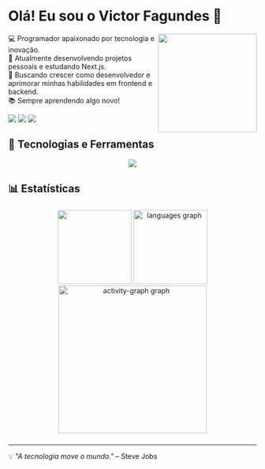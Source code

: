 # Olá! Eu sou o Victor Fagundes 👋  
<img src="https://media.giphy.com/media/qgQUggAC3Pfv687qPC/giphy.gif" align="right" width="200" />

💻 Programador apaixonado por tecnologia e inovação.  
🚀 Atualmente desenvolvendo projetos pessoais e estudando Next.js.  
🎯 Buscando crescer como desenvolvedor e aprimorar minhas habilidades em frontend e backend.  
📚 Sempre aprendendo algo novo!  


<div> 
 
<a href="mailto:victorfagundes123@gmail.com"><img src="https://img.shields.io/badge/-Gmail-%23D32F2F?style=for-the-badge&logo=gmail&logoColor=white" target="_blank"></a>
  <a href="https://www.linkedin.com/in/victor-fagundes-324070259/" target="_blank"><img src="https://img.shields.io/badge/-LinkedIn-%230077B5?style=for-the-badge&logo=linkedin&logoColor=white" target="_blank"></a> 
<a href="https://victor-fagundes.vercel.app/" target="_blank"><img src="https://img.shields.io/badge/-Portfólio-%23B0BEC5?&logo=google-chrome&logoColor=black&labelColor=&style=for-the-badge"/></a>

<!--   <a href="https://instagram.com/rafaballerini" target="_blank"><img src="https://img.shields.io/badge/-Instagram-%23E4405F?style=for-the-badge&logo=instagram&logoColor=white" target="_blank"></a> -->
</div>



## 🚀 Tecnologias e Ferramentas  

<div align="center">
  <img src="https://skillicons.dev/icons?i=js,ts,php,react,next,html,css,docker,linux" />
</div>

## 📊 Estatísticas  
###

<div align="center">
  <img src="https://github-readme-stats.vercel.app/api?username=fagundes321&show_icons=true&include_all_commits=true&count_private=true&hide_border=true&hide_title=true&theme=github_dark&cache_seconds=3600"
    height="150"
     />
  <img src="https://github-readme-stats.vercel.app/api/top-langs?username=fagundes321&locale=pt-br&hide_title=true&layout=compact&card_width=320&langs_count=6&theme=github_dark&hide_border=true&order=2" height="150" alt="languages graph"  />
  <img src="https://github-readme-activity-graph.vercel.app/graph?username=fagundes321&include_all_commits=true&count_private=true&radius=16&theme=github-dark&area=true&order=5&hide_border=true&hide_title=true" height="300" alt="activity-graph graph"  />
</div>

###

---

💡 *"A tecnologia move o mundo."*  – Steve Jobs  
